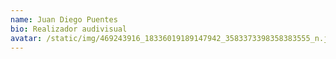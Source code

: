 ```yaml
---
name: Juan Diego Puentes
bio: Realizador audivisual
avatar: /static/img/469243916_18336019189147942_3583373398358383555_n.jpg
---
```


